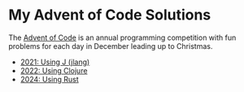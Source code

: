 # My Advent of Code Solutions

The [Advent of Code](https://adventofcode.com) is an annual programming competition with fun problems for each day in December leading up to Christmas.

- [2021: Using J (jlang)](https://fputz.net/aoc2021)
- [2022: Using Clojure](https://fputz.net/aoc2022)
- [2024: Using Rust](https://fputz.net/aoc2024)